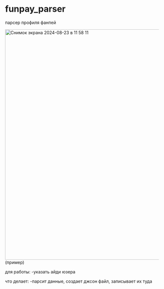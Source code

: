 # funpay_parser
парсер профиля фанпей

<img width="755" alt="Снимок экрана 2024-08-23 в 11 58 11" src="https://github.com/user-attachments/assets/f8661059-5954-43fb-974b-a4c93fe574e6">
(пример)

для работы:
-указать айди юзера

что делает:
-парсит данные, создает джсон файл, записывает их туда
